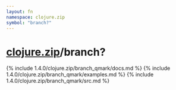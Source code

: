 ```yaml
---
layout: fn
namespace: clojure.zip
symbol: "branch?"
---
```


# [clojure.zip](../)/branch?

{% include 1.4.0/clojure.zip/branch_qmark/docs.md %}
{% include 1.4.0/clojure.zip/branch_qmark/examples.md %}
{% include 1.4.0/clojure.zip/branch_qmark/src.md %}

